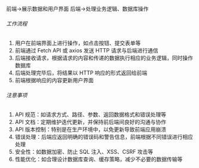 前端->展示数据和用户界面
后端->处理业务逻辑、数据库操作

###### 工作流程

1. 用户在前端界面上进行操作，如点击按钮、提交表单等
2. 前端通过 Fetch API 或 axios 发送 HTTP 请求与后端进行通信
3. 后端接收请求，根据请求的内容和传递的数据执行相应的业务逻辑，同时操作数据库
4. 后端处理完毕后，将结果以 HTTP 响应的形式返回给前端
5. 前端根据响应的内容更新用户界面

###### 注意事项

1. API 规范：如请求方式、路径、参数、返回数据格式和错误处理等
2. API 文档：定期维护迭代更新，并保持前后端间良好的沟通与协作
3. API 版本控制：特别是在生产环境中，以免更新导致前端应用崩溃
4. 错误处理：后端应返回明确的错误码和警告信息，前端根据不同错误进行相应处理
5. 安全性：如数据加密、防止 SQL 注入、XSS、CSRF 攻击等
6. 性能优化：如合理设计数据库查询、缓存策略，减少不必要的数据传输等